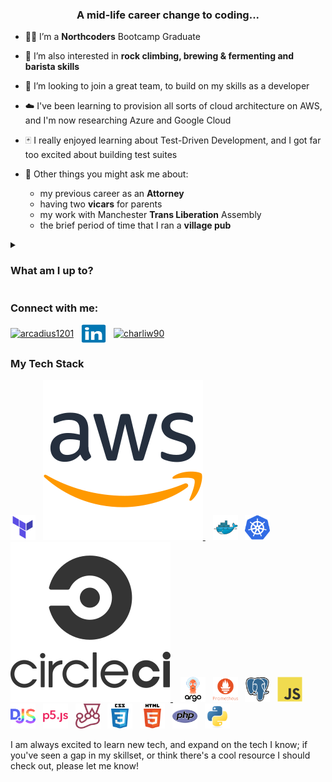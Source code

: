 <h3 align="center">A mid-life career change to coding...</h3>

- 👩‍💻️ I’m a **Northcoders** Bootcamp Graduate

- 🌱 I’m also interested in **rock climbing, brewing & fermenting and barista skills**

- 💽️ I’m looking to join a great team, to build on my skills as a developer

- ☁️ I've been learning to provision all sorts of cloud architecture on AWS, and I'm now researching Azure and Google Cloud

- 🃏 I really enjoyed learning about Test-Driven Development, and I got far too excited about building test suites

- 💬 Other things you might ask me about:
  - my previous career as an **Attorney**
  - having two **vicars** for parents
  - my work with Manchester **Trans Liberation** Assembly
  - the brief period of time that I ran a **village pub**

<details>
<summary><h3>What am I up to?</h3></summary>
<h4>Gaming</h4>

![Progress](https://progress-bar.dev/14) I've just started playing [Fallout 4](https://en.wikipedia.org/wiki/Fallout_4) (again!)

![Progress](https://progress-bar.dev/100) *I've just finished [The Witcher 3](https://en.wikipedia.org/wiki/The_Witcher_3:_Wild_Hunt) (took me long enough!)*

<h4>Climbing</h4>

I'm primarily [indoor Bouldering](https://en.wikipedia.org/wiki/Bouldering), and I try to climb 3-4 times a week.  I'm currently pushing myself to complete V5 [grade](https://en.wikipedia.org/wiki/Bouldering#Grading) climbs, having become more comfortable with V3 and V4 climbs

<h4>Brewing/Fermentation</h4>

I'm currently enjoying the [Kimchi](https://en.wikipedia.org/wiki/Kimchi) that I made with some [Wild Garlic](https://en.wikipedia.org/wiki/Allium_ursinum) and [Three-Cornered Leek](https://en.wikipedia.org/wiki/Allium_triquetrum) that I foraged on a walk along the Mersey, in [Didsbury](https://maps.app.goo.gl/8ahj9pzQtAtahC8c8).  The fermentation process took longer than expected, at 15 days.

<h4>TV</h4>

Working my way through the [Dimension 20](https://en.wikipedia.org/wiki/Dimension_20) series - currently on **Fantasy High: Sophomore Year**

<h4>Coding Projects</h4>

I spend my Mon-Fri, 9-5 working on a [Discord Bot project](https://github.com/CharliW90/quizBot) for a non-profit group.  This involves building & maintaining APIs, developing and improving a Discord Bot, database management, interactions with Google Forms API, and a React.js front-end.

I'm re-visiting <a href="https://adventofcode.com">Advent of Code 2023</a> - my plan is to complete those that I didn't get to in December, and refactor the completed ones, but also to additionally solve them all in Python in order to showcase my Python abilities (since most of my github is javascript).  My solutions are [here](https://github.com/CharliW90/advent_of_code-2023).

![Progress](https://progress-bar.dev/16/?scale=25&title=&suffix=%20solutions&width=120) JavaScript

![Progress](https://progress-bar.dev/0/?scale=25&title=&suffix=%20solutions&width=120) Python

I've also taken on the task of 'sprucing up' an existing website for a church - I am constrained by many restrictions (not least that I'm not allowed to change the host, nor move away from WordPress) but you can take a look at my handiwork [here](https://stbridgetschurch.org.uk), and feel free to give me some pointers (I'm always keen to learn more frontend skills!)

</details>


<h3 align="left">Connect with me:</h3>
<p align="left">
  <a href="https://discord.com/users/306203382740287500" target="blank"><img align="center" src="https://assets-global.website-files.com/6257adef93867e50d84d30e2/653714c174fc6c8bbea73caf_636e0a69f118df70ad7828d4_icon_clyde_blurple_RGB.svg" alt="arcadius1201" height="30" width="40" /></a>&nbsp;&nbsp;
  <a href="https://linkedin.com/in/charli-e-williams" target="blank"><img align="center" src="https://github.com/devicons/devicon/blob/master/icons/linkedin/linkedin-original.svg" alt="charli-e-williams" height="30" width="40" /></a>&nbsp;&nbsp;
  <a href="https://stackoverflow.com/users/12754546" target="blank"><img align="center" src="https://raw.githubusercontent.com/rahuldkjain/github-profile-readme-generator/master/src/images/icons/Social/stack-overflow.svg" alt="charliw90" height="30" width="40" /></a>&nbsp;&nbsp;
</p>

<h3 align="left">My Tech Stack</h3>
<p align="left">
  <a href="https://www.terraform.io/" target="_blank" rel="noreferrer"> <img src="https://github.com/devicons/devicon/blob/master/icons/terraform/terraform-original.svg" alt="terraform" width="40" height="40"/></a>&nbsp;&nbsp;
  <a href="https://aws.amazon.com/" target="_blank" rel="noreferrer">
    <picture>
      <source srcset="https://github.com/devicons/devicon/blob/master/icons/amazonwebservices/amazonwebservices-original-wordmark.svg" width="40" height="40" media="(prefers-color-scheme: light)">
      <source srcset="https://github.com/devicons/devicon/blob/master/icons/amazonwebservices/amazonwebservices-plain-wordmark.svg" width="40" height="40" media="(prefers-color-scheme: dark)">
      <img alt="aws" src="https://github.com/devicons/devicon/blob/master/icons/amazonwebservices/amazonwebservices-original-wordmark.svg">
    </picture>
  </a>&nbsp;&nbsp;
  <a href="https://www.docker.com/" target="_blank" rel="noreferrer"> <img src="https://github.com/devicons/devicon/blob/master/icons/docker/docker-original.svg" alt="docker" width="40" height="40"/></a>&nbsp;&nbsp;
  <a href="https://kubernetes.io/" target="_blank" rel="noreferrer"> <img src="https://github.com/devicons/devicon/blob/master/icons/kubernetes/kubernetes-original.svg" alt="kubernetes" width="40" height="40"/></a>&nbsp;&nbsp;
  <a href="https://app.circleci.com/" target="_blank" rel="noreferrer">
    <picture>
      <source srcset="https://github.com/devicons/devicon/blob/master/icons/circleci/circleci-plain-wordmark.svg" width="40" height="40" media="(prefers-color-scheme: light)">
      <source srcset="https://media.trustradius.com/product-logos/4u/4L/OCS8PRN308HT.JPEG" width="40" height="40" media="(prefers-color-scheme: dark)">
      <img alt="aws" src="https://github.com/devicons/devicon/blob/master/icons/circleci/circleci-plain-wordmark.svg">
    </picture>
  </a>&nbsp;&nbsp;
  <a href="https://argoproj.github.io/cd/" target="_blank" rel="noreferrer"> <img src="https://github.com/devicons/devicon/blob/master/icons/argocd/argocd-original-wordmark.svg" alt="argo-cd" width="40" height="40"/></a>&nbsp;&nbsp;
  <a href="https://prometheus.io/" target="_blank" rel="noreferrer"> <img src="https://github.com/devicons/devicon/blob/master/icons/prometheus/prometheus-plain-wordmark.svg" alt="prometheus" width="40" height="40"/></a>&nbsp;&nbsp;
  <a href="https://www.postgresql.org/" target="_blank" rel="noreferrer"> <img src="https://github.com/devicons/devicon/blob/master/icons/postgresql/postgresql-original.svg" alt="mysql" width="40" height="40"/></a>&nbsp;&nbsp;
  <a href="https://developer.mozilla.org/en-US/docs/Web/JavaScript" target="_blank" rel="noreferrer"> <img src="https://raw.githubusercontent.com/devicons/devicon/master/icons/javascript/javascript-original.svg" alt="javascript" width="40" height="40"/></a>&nbsp;&nbsp;
  <a href="https://discord.js.org/" target="_blank" rel="noreferrer"> <img src="https://github.com/devicons/devicon/blob/master/icons/discordjs/discordjs-original.svg" alt="discord-js" width="40" height="40"/></a>&nbsp;&nbsp;
  <a href="https://editor.p5js.org/" target="_blank" rel="noreferrer"> <img src="https://github.com/devicons/devicon/blob/master/icons/p5js/p5js-original.svg" alt="p5-js" width="40" height="40"/></a>&nbsp;&nbsp;
  <a href="https://jestjs.io/" target="_blank" rel="noreferrer"> <img src="https://github.com/devicons/devicon/blob/master/icons/jest/jest-plain.svg" alt="jest-testing" width="40" height="40"/></a>&nbsp;&nbsp;
  <a href="https://www.w3schools.com/css/" target="_blank" rel="noreferrer"> <img src="https://raw.githubusercontent.com/devicons/devicon/master/icons/css3/css3-original-wordmark.svg" alt="css3" width="40" height="40"/></a>&nbsp;&nbsp;
  <a href="https://www.w3.org/html/" target="_blank" rel="noreferrer"> <img src="https://raw.githubusercontent.com/devicons/devicon/master/icons/html5/html5-original-wordmark.svg" alt="html5" width="40" height="40"/></a>&nbsp;&nbsp;
  <a href="https://www.php.net" target="_blank" rel="noreferrer"> <img src="https://github.com/devicons/devicon/blob/master/icons/php/php-original.svg" alt="php" width="40" height="40"/></a>&nbsp;&nbsp;
  <a href="https://www.python.org" target="_blank" rel="noreferrer"> <img src="https://raw.githubusercontent.com/devicons/devicon/master/icons/python/python-original.svg" alt="python" width="40" height="40"/></a>&nbsp;&nbsp;
</p>
<p>I am always excited to learn new tech, and expand on the tech I know; if you've seen a gap in my skillset, or think there's a cool resource I should check out, please let me know!</p>
